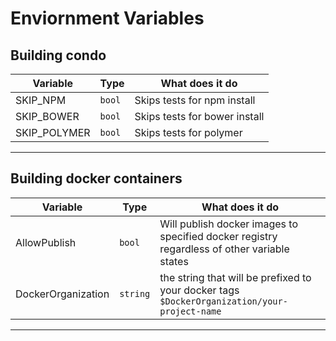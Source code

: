 # Enviornment Variables

## Building condo

Variable            | Type     | What does it do
--------------------|----------|----------------
SKIP_NPM            | `bool`     | Skips tests for npm install
SKIP_BOWER          | `bool`     | Skips tests for bower install
SKIP_POLYMER        | `bool`     | Skips tests for polymer
---

## Building docker containers

Variable            | Type       | What does it do
--------------------|------------|----------------
AllowPublish        | `bool`     | Will publish docker images to specified docker registry regardless of other variable states
DockerOrganization  | `string`   | the string that will be prefixed to your docker tags `$DockerOrganization/your-project-name`
---
